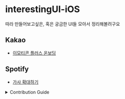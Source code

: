 # interestingUI-iOS
따라 만들어보고싶은, 혹은 궁금한 UI들 모아서 정리해볼려구요

## Kakao
* [이모티콘 플러스 온보딩](/Kakao/emoticon_plus_onboarding.md)

## Spotify
* [가사 확대하기](/Spotify/expand_lyrics.md)



<details><summary> Contribution Guide </summary>
  
  # Contribution Guide

1. 같은 회사로 묶을 수 있다면 폴더를 만들어주세요
2. 파일명은 스네이크케이스로 알기 쉽게 작성 부탁해요 !
3. 이미지르 업로드 해주세요

> ex) signup_onboarding.md
> ex) /Kakao/signup_onboarding.md

## .md 파일 기본 양식
# <title>
어떤 UI인지 간략하게 제목을 만들어주세요 

## UI 
`.jpeg`, `.png`, `.gif ` 확장자 타입으로 이미지르 업로드해주세요

  화면비율은 보기 편한 사이즈로 조정 부탁드려요 🙏
  
  
</details>
